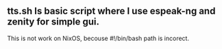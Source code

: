 tts.sh Is basic script where I use espeak-ng and zenity for simple gui.
-
This is not work on NixOS, becouse #!/bin/bash path is incorect.
